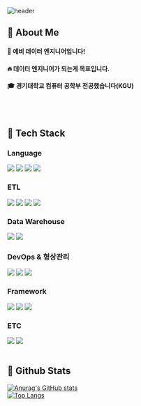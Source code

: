 <div>
  
  <!--Header-->
  ![header](https://capsule-render.vercel.app/api?type=waving&color=gradient&height=300&section=header&text=Good%20to%20see%20you%20%F0%9F%A4%97)
  
</div>
<div>
  <!--Body-->
  
  ## 👀 About Me
  #### :raising_hand: 예비 데이터 엔지니어입니다!<br/>
  #### :fire: 데이터 엔지니어가 되는게 목표입니다.<br/>
  #### :mortar_board: 경기대학교 컴퓨터 공학부 전공했습니다(KGU)
  <br/>
  <br/>
  
  ## 🧱 Tech Stack
  ### Language
  <!--Python-->
  <img src="https://img.shields.io/badge/Python-3776AB?style=flat-square&logo=Python&logoColor=white"/>
  <!--JavaScript-->
  <img src="https://img.shields.io/badge/JavaScript-F7DF1E?style=flat-square&logo=JavaScript&logoColor=white"/>
  <!--HTML5-->
  <img src="https://img.shields.io/badge/HTML5-E34F26?style=flat-square&logo=HTML5&logoColor=white"/>
  <!--CSS-->
  <img src="https://img.shields.io/badge/CSS3-1572B6?style=flat-square&logo=CSS3&logoColor=white"/>
  <br/>

  ### ETL
  <!--Airflow-->
  <img src="https://img.shields.io/badge/apacheairflow-017CEE?style=flat-square&logo=apacheairflow&logoColor=white"/>
  <!--Spark-->
  <img src="https://img.shields.io/badge/apachespark-E25A1C?style=flat-square&logo=apachespark&logoColor=white"/>
  <!--DBT-->
  <img src="https://img.shields.io/badge/dbt-FF694B?style=flat-square&logo=dbt&logoColor=white"/>
  <!--Kafka-->
  <img src="https://img.shields.io/badge/apachekafka-231F20?style=flat-square&logo=apachekafka&logoColor=white"/>
  
  ### Data Warehouse
  <!--Redshift-->
  <img src="https://img.shields.io/badge/amazonredshift-8C4FFF?style=flat-square&logo=amazonredshift&logoColor=white"/>
  <!--Snowflake-->
  <img src="https://img.shields.io/badge/snowflake-29B5E8?style=flat-square&logo=snowflake&logoColor=white"/>
  <br/>

  ### DevOps & 형상관리
  <!--Docker--!>
  <img src="https://img.shields.io/badge/docker-2496ED?style=flat-square&logo=docker&logoColor=white"/>
  <!--gitActions-->
  <img src="https://img.shields.io/badge/githubactions-2088FF?style=flat-square&logo=githubactions&logoColor=white"/>
  <!--Github-->
  <img src="https://img.shields.io/badge/github-FC6D26?style=flat-square&logo=github&logoColor=white"/>
  
  ### Framework
  <!--fastapi-->
  <img src="https://img.shields.io/badge/fastapi-FF282D?style=flat-square&logo=fastapi&logoColor=white"/>
  <!--React-->
  <img src="https://img.shields.io/badge/django-092E20?style=flat-square&logo=django&logoColor=white&Color=white"/>
  <!--SpringBoot-->
  <img src="https://img.shields.io/badge/springboot-6DB33F?style=flat-square&logo=springboot&logoColor=white&Color=white"/>
  <br/>
  
  ### ETC
  <!--Amazon AWS-->
  <img src="https://img.shields.io/badge/Amazon AWS-232F3E?style=flat-square&logo=Amazon AWS&logoColor=white"/>
  <!--Slack-->
  <img src="https://img.shields.io/badge/Slack-4A154B?style=flat-square&logo=Slack&logoColor=white"/>
  <br/>
  <br/>
  
  ## 🤔 Github Stats
  [![Anurag's GitHub stats](https://github-readme-stats.vercel.app/api?username=Gyoung-0&show_icons=true&theme=radical)](https://github.com/anuraghazra/github-readme-stats)
  <br/>
  [![Top Langs](https://github-readme-stats.vercel.app/api/top-langs/?username=Gyoung-0&show_icons=true&theme=radical)](https://github.com/anuraghazra/github-readme-stats)
  
</div>

<!--
**Jiyu-Kim/Jiyu-Kim** is a ✨ _special_ ✨ repository because its `README.md` (this file) appears on your GitHub profile.

Here are some ideas to get you started:
- Hi there 👋
- 🔭 I’m currently working on ...
- 🌱 I’m currently learning ...
- 👯 I’m looking to collaborate on ...
- 🤔 I’m looking for help with ...
- 💬 Ask me about ...
- 📫 How to reach me: ...
- 😄 Pronouns: ...
- ⚡ Fun fact: ...
-->
